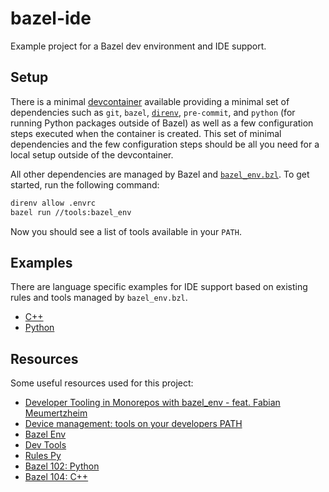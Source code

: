 # bazel-ide

Example project for a Bazel dev environment and IDE support.

## Setup

There is a minimal [devcontainer](.devcontainer/devcontainer.json) available providing a minimal set of dependencies such as `git`, `bazel`, [`direnv`](https://direnv.net/), `pre-commit`, and `python` (for running Python packages outside of Bazel) as well as a few configuration steps executed when the container is created.
This set of minimal dependencies and the few configuration steps should be all you need for a local setup outside of the devcontainer.

All other dependencies are managed by Bazel and [`bazel_env.bzl`](https://github.com/buildbuddy-io/bazel_env.bzl).
To get started, run the following command:

```bash
direnv allow .envrc
bazel run //tools:bazel_env
```

Now you should see a list of tools available in your `PATH`.

## Examples

There are language specific examples for IDE support based on existing rules and tools managed by `bazel_env.bzl`.

- [C++](examples/cpp/README.md)
- [Python](examples/py/README.md)

## Resources

Some useful resources used for this project:

- [Developer Tooling in Monorepos with bazel_env - feat. Fabian Meumertzheim](https://www.youtube.com/watch?v=TDyUvaXaZrc)
- [Device management: tools on your developers PATH](https://blog.aspect.build/bazel-devenv)
- [Bazel Env](https://github.com/buildbuddy-io/bazel_env.bzl)
- [Dev Tools](https://github.com/luminartech/dev-tools)
- [Rules Py](https://github.com/aspect-build/rules_py/)
- [Bazel 102: Python](https://training.aspect.build/bazel-102)
- [Bazel 104: C++](https://training.aspect.build/bazel-104-c)
